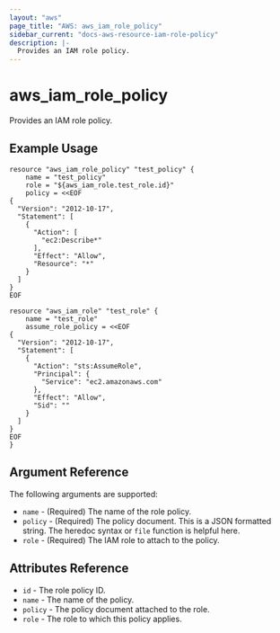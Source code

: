 ```yaml
---
layout: "aws"
page_title: "AWS: aws_iam_role_policy"
sidebar_current: "docs-aws-resource-iam-role-policy"
description: |-
  Provides an IAM role policy.
---
```


# aws\_iam\_role\_policy

Provides an IAM role policy.

## Example Usage

```
resource "aws_iam_role_policy" "test_policy" {
    name = "test_policy"
    role = "${aws_iam_role.test_role.id}"
    policy = <<EOF
{
  "Version": "2012-10-17",
  "Statement": [
    {
      "Action": [
        "ec2:Describe*"
      ],
      "Effect": "Allow",
      "Resource": "*"
    }
  ]
}
EOF

resource "aws_iam_role" "test_role" {
    name = "test_role"
    assume_role_policy = <<EOF
{
  "Version": "2012-10-17",
  "Statement": [
    {
      "Action": "sts:AssumeRole",
      "Principal": {
        "Service": "ec2.amazonaws.com"
      },
      "Effect": "Allow",
      "Sid": ""
    }
  ]
}
EOF
}
```

## Argument Reference

The following arguments are supported:

* `name` - (Required) The name of the role policy.
* `policy` - (Required) The policy document. This is a JSON formatted string.
  The heredoc syntax or `file` function is helpful here.
* `role` - (Required) The IAM role to attach to the policy.

## Attributes Reference

* `id` - The role policy ID.
* `name` - The name of the policy.
* `policy` - The policy document attached to the role.
* `role` - The role to which this policy applies.
